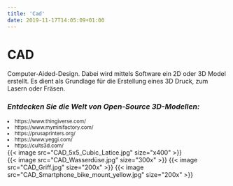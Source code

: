 ```yaml
---
title: 'Cad'
date: 2019-11-17T14:05:09+01:00
---
```


# CAD

Computer-Aided-Design. Dabei wird mittels Software ein 2D oder 3D Model erstellt.
Es dient als Grundlage für die Erstellung eines 3D Druck, zum Lasern oder Fräsen.

### <i>Entdecken Sie die Welt von Open-Source 3D-Modellen:</i>
<small>
<li>https://www.thingiverse.com/</li>
<li>https://www.myminifactory.com/</li>
<li>https://prusaprinters.org/</li>
<li>https://www.yeggi.com/</li>
<li>https://cults3d.com/</li>
</small>

<div class="flex flex-wrap justify-center items-center w-full max-w-xl mx-auto pb-4 mt-6">
    {{< image src="CAD_5x5_Cubic_Latice.jpg" size="x400" >}}
</div>

<div class="flex flex-wrap justify-center items-center w-full max-w-xl mx-auto pb-4 mt-6">
    {{< image src="CAD_Wasserdüse.jpg" size="300x" >}}
    {{< image src="CAD_Griff.jpg" size="200x" >}}
    {{< image src="CAD_Smartphone_bike_mount_yellow.jpg" size="200x" >}}
</div>
